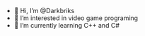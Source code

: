 - 👋 Hi, I’m @Darkbriks
- 👀 I’m interested in video game programing
- 🌱 I’m currently learning C++ and C#
